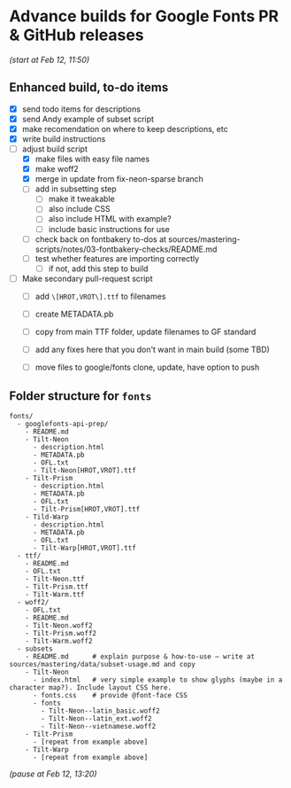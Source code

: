 # Advance builds for Google Fonts PR & GitHub releases

*(start at Feb 12, 11:50)*

## Enhanced build, to-do items

- [x] send todo items for descriptions
- [x] send Andy example of subset script
- [x] make recomendation on where to keep descriptions, etc
- [x] write build instructions
- [ ] adjust build script
  - [x] make files with easy file names
  - [x] make woff2
  - [x] merge in update from fix-neon-sparse branch
  - [ ] add in subsetting step
    - [ ] make it tweakable
    - [ ] also include CSS
    - [ ] also include HTML with example?
    - [ ] include basic instructions for use
  - [ ] check back on fontbakery to-dos at sources/mastering-scripts/notes/03-fontbakery-checks/README.md
  - [ ] test whether features are importing correctly
    - [ ] if not, add this step to build
- [ ] Make secondary pull-request script
  - [ ] add `\[HROT,VROT\].ttf` to filenames
  - [ ] create METADATA.pb
  - [ ] copy from main TTF folder, update filenames to GF standard
  - [ ] add any fixes here that you don't want in main build (some TBD)
  - [ ] move files to google/fonts clone, update, have option to push


## Folder structure for `fonts`

```
fonts/
  - googlefonts-api-prep/
    - README.md
    - Tilt-Neon
      - description.html
      - METADATA.pb
      - OFL.txt
      - Tilt-Neon[HROT,VROT].ttf
    - Tilt-Prism
      - description.html
      - METADATA.pb
      - OFL.txt
      - Tilt-Prism[HROT,VROT].ttf
    - Tild-Warp
      - description.html
      - METADATA.pb
      - OFL.txt
      - Tilt-Warp[HROT,VROT].ttf
  - ttf/
    - README.md
    - OFL.txt
    - Tilt-Neon.ttf
    - Tilt-Prism.ttf
    - Tilt-Warm.ttf
  - woff2/
    - OFL.txt
    - README.md
    - Tilt-Neon.woff2
    - Tilt-Prism.woff2
    - Tilt-Warm.woff2
  - subsets
    - README.md      # explain purpose & how-to-use – write at sources/mastering/data/subset-usage.md and copy
    - Tilt-Neon
      - index.html   # very simple example to show glyphs (maybe in a character map?). Include layout CSS here.
      - fonts.css    # provide @font-face CSS
      - fonts
        - Tilt-Neon--latin_basic.woff2
        - Tilt-Neon--latin_ext.woff2
        - Tilt-Neon--vietnamese.woff2
    - Tilt-Prism
      - [repeat from example above]
    - Tilt-Warp
      - [repeat from example above]
```

*(pause at Feb 12, 13:20)*